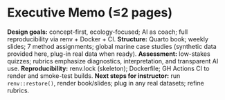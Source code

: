 # Executive Memo (≤2 pages)

**Design goals:** concept-first, ecology-focused; AI as coach; full reproducibility via renv + Docker + CI.
**Structure:** Quarto book; weekly slides; 7 method assignments; global marine case studies (synthetic data provided here, plug-in real data when ready).
**Assessment:** low-stakes quizzes; rubrics emphasize diagnostics, interpretation, and transparent AI use.
**Reproducibility:** renv.lock (skeleton); Dockerfile; GH Actions CI to render and smoke-test builds.
**Next steps for instructor:** run `renv::restore()`, render book/slides; plug in any real datasets; refine rubrics.
